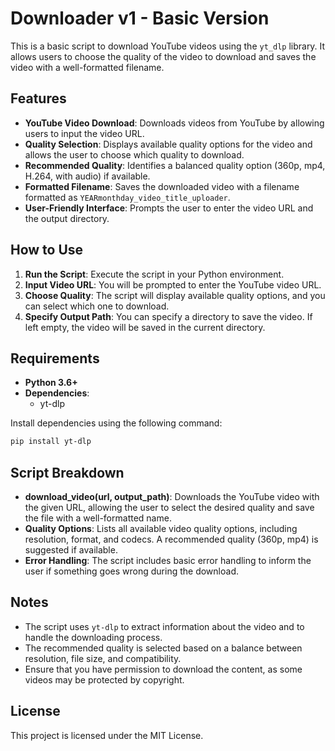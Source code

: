 # Downloader v1 - Basic Version

This is a basic script to download YouTube videos using the `yt_dlp` library. It allows users to choose the quality of the video to download and saves the video with a well-formatted filename.

## Features

- **YouTube Video Download**: Downloads videos from YouTube by allowing users to input the video URL.
- **Quality Selection**: Displays available quality options for the video and allows the user to choose which quality to download.
- **Recommended Quality**: Identifies a balanced quality option (360p, mp4, H.264, with audio) if available.
- **Formatted Filename**: Saves the downloaded video with a filename formatted as `YEARmonthday_video_title_uploader`.
- **User-Friendly Interface**: Prompts the user to enter the video URL and the output directory.

## How to Use

1. **Run the Script**: Execute the script in your Python environment.
2. **Input Video URL**: You will be prompted to enter the YouTube video URL.
3. **Choose Quality**: The script will display available quality options, and you can select which one to download.
4. **Specify Output Path**: You can specify a directory to save the video. If left empty, the video will be saved in the current directory.

## Requirements

- **Python 3.6+**
- **Dependencies**:
  - yt-dlp

Install dependencies using the following command:
```sh
pip install yt-dlp
```

## Script Breakdown

- **download_video(url, output_path)**: Downloads the YouTube video with the given URL, allowing the user to select the desired quality and save the file with a well-formatted name.
- **Quality Options**: Lists all available video quality options, including resolution, format, and codecs. A recommended quality (360p, mp4) is suggested if available.
- **Error Handling**: The script includes basic error handling to inform the user if something goes wrong during the download.

## Notes

- The script uses `yt-dlp` to extract information about the video and to handle the downloading process.
- The recommended quality is selected based on a balance between resolution, file size, and compatibility.
- Ensure that you have permission to download the content, as some videos may be protected by copyright.

## License

This project is licensed under the MIT License.

